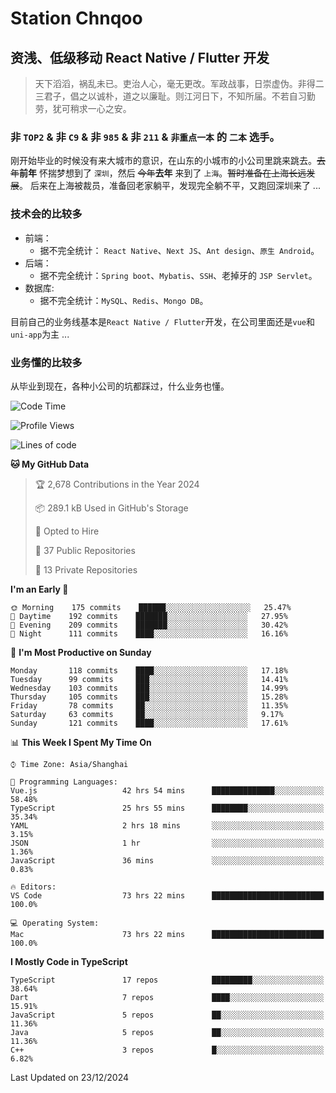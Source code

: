 # Station Chnqoo

## 资浅、低级移动 React Native / Flutter 开发

> 天下滔滔，祸乱未已。吏治人心，毫无更改。军政战事，日崇虚伪。非得二三君子，倡之以诚朴，道之以廉耻。则江河日下，不知所届。不若自习勤劳，犹可稍求一心之安。

### 非 `TOP2` & 非 `C9` & 非 `985` & 非 `211` & `非重点一本` 的 `二本` 选手。

刚开始毕业的时候没有来大城市的意识，在山东的小城市的小公司里跳来跳去。~~去年~~**前年** 怀揣梦想到了 `深圳`，然后 ~~今年~~**去年** 来到了 `上海`。~~暂时准备在上海长远发展~~。
后来在上海被裁员，准备回老家躺平，发现完全躺不平，又跑回深圳来了 ...

### 技术会的比较多

- 前端：
  - 据不完全统计： `React Native`、`Next JS`、`Ant design`、`原生 Android`。
- 后端：
  - 据不完全统计：`Spring boot`、`Mybatis`、`SSH`、老掉牙的 `JSP Servlet`。
- 数据库:
  - 据不完全统计：`MySQL`、`Redis`、`Mongo DB`。

目前自己的业务线基本是`React Native / Flutter`开发，在公司里面还是`vue`和`uni-app`为主 ...

### 业务懂的比较多

从毕业到现在，各种小公司的坑都踩过，什么业务也懂。

<!--START_SECTION:waka-->
![Code Time](http://img.shields.io/badge/Code%20Time-7%2C042%20hrs%2023%20mins-blue)

![Profile Views](http://img.shields.io/badge/Profile%20Views-0-blue)

![Lines of code](https://img.shields.io/badge/From%20Hello%20World%20I%27ve%20Written-468%20Thousand%20lines%20of%20code-blue)

**🐱 My GitHub Data** 

> 🏆 2,678 Contributions in the Year 2024
 > 
> 📦 289.1 kB Used in GitHub's Storage 
 > 
> 💼 Opted to Hire
 > 
> 📜 37 Public Repositories 
 > 
> 🔑 13 Private Repositories  
 > 
**I'm an Early 🐤** 

```text
🌞 Morning    175 commits    ██████░░░░░░░░░░░░░░░░░░░   25.47% 
🌆 Daytime    192 commits    ███████░░░░░░░░░░░░░░░░░░   27.95% 
🌃 Evening    209 commits    ███████░░░░░░░░░░░░░░░░░░   30.42% 
🌙 Night      111 commits    ████░░░░░░░░░░░░░░░░░░░░░   16.16%

```
📅 **I'm Most Productive on Sunday** 

```text
Monday       118 commits    ████░░░░░░░░░░░░░░░░░░░░░   17.18% 
Tuesday      99 commits     ███░░░░░░░░░░░░░░░░░░░░░░   14.41% 
Wednesday    103 commits    ███░░░░░░░░░░░░░░░░░░░░░░   14.99% 
Thursday     105 commits    ███░░░░░░░░░░░░░░░░░░░░░░   15.28% 
Friday       78 commits     ██░░░░░░░░░░░░░░░░░░░░░░░   11.35% 
Saturday     63 commits     ██░░░░░░░░░░░░░░░░░░░░░░░   9.17% 
Sunday       121 commits    ████░░░░░░░░░░░░░░░░░░░░░   17.61%

```


📊 **This Week I Spent My Time On** 

```text
⌚︎ Time Zone: Asia/Shanghai

💬 Programming Languages: 
Vue.js                   42 hrs 54 mins      ██████████████░░░░░░░░░░░   58.48% 
TypeScript               25 hrs 55 mins      ████████░░░░░░░░░░░░░░░░░   35.34% 
YAML                     2 hrs 18 mins       ░░░░░░░░░░░░░░░░░░░░░░░░░   3.15% 
JSON                     1 hr                ░░░░░░░░░░░░░░░░░░░░░░░░░   1.36% 
JavaScript               36 mins             ░░░░░░░░░░░░░░░░░░░░░░░░░   0.83%

🔥 Editors: 
VS Code                  73 hrs 22 mins      █████████████████████████   100.0%

💻 Operating System: 
Mac                      73 hrs 22 mins      █████████████████████████   100.0%

```

**I Mostly Code in TypeScript** 

```text
TypeScript               17 repos            █████████░░░░░░░░░░░░░░░░   38.64% 
Dart                     7 repos             ████░░░░░░░░░░░░░░░░░░░░░   15.91% 
JavaScript               5 repos             ██░░░░░░░░░░░░░░░░░░░░░░░   11.36% 
Java                     5 repos             ██░░░░░░░░░░░░░░░░░░░░░░░   11.36% 
C++                      3 repos             █░░░░░░░░░░░░░░░░░░░░░░░░   6.82%

```



 Last Updated on 23/12/2024
<!--END_SECTION:waka-->

<!---
ChenqiaoStation/ChenqiaoStation is a ✨ special ✨ repository because its `README.md` (this file) appears on your GitHub profile.
You can click the Preview link to take a look at your changes.
--->
